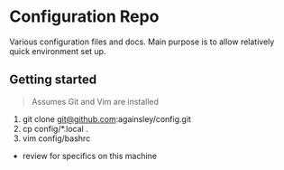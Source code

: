 Configuration Repo
==================
Various configuration files and docs. Main purpose is to allow relatively quick environment set up.

## Getting started
> Assumes Git and Vim are installed
1. git clone git@github.com:againsley/config.git
2. cp config/*.local .
3. vim config/bashrc
 * review for specifics on this machine
 
 

